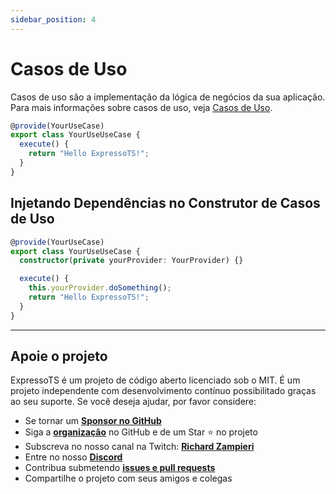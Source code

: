 ```yaml
---
sidebar_position: 4
---
```


# Casos de Uso

Casos de uso são a implementação da lógica de negócios da sua aplicação. Para mais informações sobre casos de uso, veja [Casos de Uso](../overview/usecase.md).

```typescript
@provide(YourUseCase)
export class YourUseUseCase {
  execute() {
    return "Hello ExpressoTS!";
  }
}
```

## Injetando Dependências no Construtor de Casos de Uso

```typescript
@provide(YourUseCase)
export class YourUseUseCase {
  constructor(private yourProvider: YourProvider) {}

  execute() {
    this.yourProvider.doSomething();
    return "Hello ExpressoTS!";
  }
}
```

---

## Apoie o projeto

ExpressoTS é um projeto de código aberto licenciado sob o MIT. É um projeto independente com desenvolvimento contínuo possibilitado graças ao seu suporte. Se você deseja ajudar, por favor considere:

- Se tornar um **[Sponsor no GitHub](https://github.com/sponsors/expressots)**
- Siga a **[organização](https://github.com/expressots)** no GitHub e de um Star ⭐ no projeto
- Subscreva no nosso canal na Twitch: **[Richard Zampieri](https://www.twitch.tv/richardzampieri)**
- Entre no nosso **[Discord](https://discord.com/invite/PyPJfGK)**
- Contribua submetendo **[issues e pull requests](https://github.com/expressots/expressots/issues/new/choose)**
- Compartilhe o projeto com seus amigos e colegas